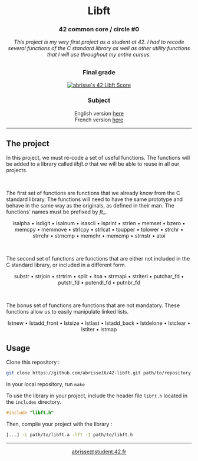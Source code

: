 <div align=center>

# <b>Libft</b>

### 42 common core / circle #0
<i>This project is my very first project as a student at 42. I had to recode several functions of the C standard library as well as other utility functions that I will use throughout my entire cursus.</i>

##

### Final grade
[![abrisse's 42 Libft Score](https://badge42.vercel.app/api/v2/cl1rqvecz002109l7rv0oprry/project/2416160)](https://github.com/JaeSeoKim/badge42)

### Subject
English version [here](https://cdn.intra.42.fr/pdf/pdf/90164/en.subject.pdf)
<br>
French version [here](https://cdn.intra.42.fr/pdf/pdf/90165/fr.subject.pdf)

</div>

---

## The project

In this project, we must re-code a set of useful functions. The functions will be added to a library called <i>libft.a</i> that we will be able to reuse in all our projects.

<br>

The first set of functions are functions that we already know from the C standard library. The functions will need to have the same prototype and behave in the same way as the originals, as defined in their man. The functions' names must be prefixed by <i>ft_</i>.

<p align=center>
isalpha
• isdigit
• isalnum
• isascii
• isprint
• strlen
• memset
• bzero
• memcpy
• memmove
• strlcpy
• strlcat
• toupper
• tolower
• strchr
• strrchr
• strncmp
• memchr
• memcmp
• strnstr
• atoi
</p>

<br>

The second set of functions are functions that are either not included in the C standard library, or included in a different form.

<p align=center>
substr
• strjoin
• strtrim
• split
• itoa
• strmapi
• striteri
• putchar_fd
• putstr_fd
• putendl_fd
• putnbr_fd
</p>

<br>

The bonus set of functions are functions that are not mandatory. These functions allow us to easily manipulate linked lists.

<p align=center>
lstnew
• lstadd_front
• lstsize
• lstlast
• lstadd_back
• lstdelone
• lstclear
• lstiter
• lstmap
</p>

## Usage

Clone this repository :

```sh
git clone https://github.com/abrisse16/42-libft.git path/to/repository
```

In your local repository, run `make`

To use the library in your project, include the header file `libft.h` located in the `includes` directory.

```c
#include "libft.h"
```

Then, compile your project with the library :

```sh
[...] -L path/to/libft.a -lft -I path/to/libft.h
```

---
<div align=center>
	<a href="mailto:abrisse@student.42.fr">abrisse@student.42.fr</a>
</div>